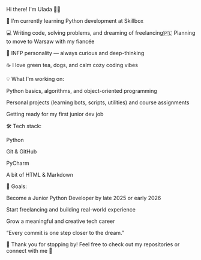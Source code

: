 Hi there! I'm Ulada 👩‍💻

🌱 I'm currently learning Python development at Skillbox

💻 Writing code, solving problems, and dreaming of freelancing🇵🇱 Planning to move to Warsaw with my fiancée

🧠 INFP personality — always curious and deep-thinking

☕ I love green tea, dogs, and calm cozy coding vibes

💡 What I'm working on:

Python basics, algorithms, and object-oriented programming

Personal projects (learning bots, scripts, utilities) and course assignments

Getting ready for my first junior dev job

🛠 Tech stack:

Python

Git & GitHub

PyCharm

A bit of HTML & Markdown

🎯 Goals:

Become a Junior Python Developer by late 2025 or early 2026

Start freelancing and building real-world experience

Grow a meaningful and creative tech career

“Every commit is one step closer to the dream.”

🌸 Thank you for stopping by! Feel free to check out my repositories or connect with me 💌

